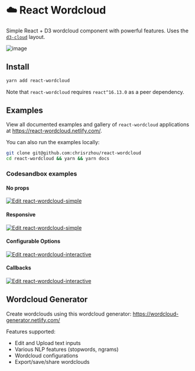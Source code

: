 # ☁️ React Wordcloud

Simple React + D3 wordcloud component with powerful features. Uses the [`d3-cloud`](https://github.com/jasondavies/d3-cloud) layout.

![image](/public/wordcloud.png)

## Install

```bash
yarn add react-wordcloud
```

Note that `react-wordcloud` requires `react^16.13.0` as a peer dependency.

## Examples

View all documented examples and gallery of `react-wordcloud` applications at https://react-wordcloud.netlify.com/.

You can also run the examples locally:

```bash
git clone git@github.com:chrisrzhou/react-wordcloud
cd react-wordcloud && yarn && yarn docs
```

### Codesandbox examples

#### No props

[![Edit react-wordcloud-simple](https://codesandbox.io/static/img/play-codesandbox.svg)](https://codesandbox.io/s/bgov9)

#### Responsive

[![Edit react-wordcloud-simple](https://codesandbox.io/static/img/play-codesandbox.svg)](https://codesandbox.io/s/55sb8)

#### Configurable Options

[![Edit react-wordcloud-interactive](https://codesandbox.io/static/img/play-codesandbox.svg)](https://codesandbox.io/s/fnk8w)

#### Callbacks

[![Edit react-wordcloud-interactive](https://codesandbox.io/static/img/play-codesandbox.svg)](https://codesandbox.io/s/4lecp)

## Wordcloud Generator

Create wordclouds using this wordcloud generator: https://wordcloud-generator.netlify.com/

Features supported:

- Edit and Upload text inputs
- Various NLP features (stopwords, ngrams)
- Wordcloud configurations
- Export/save/share wordclouds
